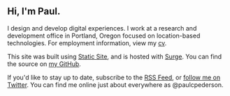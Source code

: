 ## Hi, I'm Paul.

I design and develop digital experiences. I work at a research and development office in Portland, Oregon focused on location-based technologies. For employment information, view my [cv](/cv/).

This site was built using [Static Site](https://github.com/paulcpederson/static-site), and is hosted with [Surge](https://surge.sh/). You can find the source on [my GitHub](https://github.com/paulcpederson/).

If you'd like to stay up to date, subscribe to the [RSS Feed](/feed.xml), or [follow me on Twitter](https://twitter.com/paulcpederson). You can find me online just about everywhere as @paulcpederson.